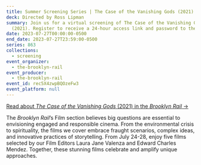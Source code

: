 ```yaml
---
title: Summer Screening Series | The Case of the Vanishing Gods (2021)
deck: Directed by Ross Lipman
summary: Join us for a virtual screening of The Case of the Vanishing Gods
  (2021). Register to receive a 24-hour access link and password to the film.
date: 2023-07-27T00:00:00-0500
end_date: 2023-07-27T23:59:00-0500
series: 863
collections:
  - screening
event_organizer:
  - the-brooklyn-rail
event_producer:
  - the-brooklyn-rail
event_id: rec5X4zwpBQOzeFw3
event_platform: null
---
```

[R﻿ead about *The Case of the Vanishing Gods* (2021) in the *Brooklyn Rail* → ](https://brooklynrail.org/2022/12/film/Ross-Lipmans-The-Case-of-the-Vanishing-Gods)

The *Brooklyn Rail*’s Film section believes big questions are essential to envisioning engaged and responsible cinema. From the environmental crisis to spirituality, the films we cover embrace fraught scenarios, complex ideas, and innovative practices of storytelling. From July 24-28, enjoy five films selected by our Film Editors Laura Jane Valenza and Edward Charles Mendez. Together, these stunning films celebrate and amplify unique approaches.